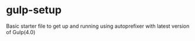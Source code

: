 # gulp-setup

Basic starter file to get up and running using autoprefixer with latest version of Gulp(4.0)
